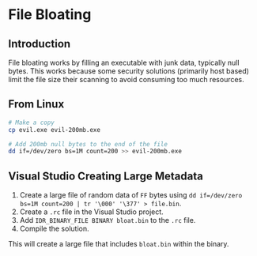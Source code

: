 # File Bloating



## Introduction

File bloating works by filling an executable with junk data, typically null bytes. This works because some security solutions (primarily host based) limit the file size their scanning to avoid consuming too much resources.



## From Linux

```bash
# Make a copy
cp evil.exe evil-200mb.exe

# Add 200mb null bytes to the end of the file
dd if=/dev/zero bs=1M count=200 >> evil-200mb.exe
```



## Visual Studio Creating Large Metadata

1. Create a large file of random data of `FF` bytes using `dd if=/dev/zero bs=1M count=200 | tr '\000' '\377' > file.bin`.
2. Create a `.rc` file in the Visual Studio project.&#x20;
3. Add `IDR_BINARY_FILE BINARY bloat.bin` to the `.rc` file.
4. Compile the solution.

This will create a large file that includes `bloat.bin` within the binary.
